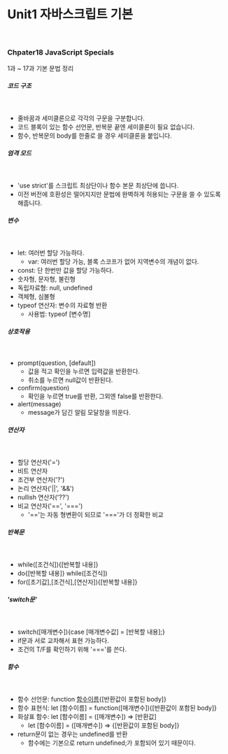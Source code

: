 # Unit1 자바스크립트 기본
<br>

### Chpater18 JavaScript Specials
1과 ~ 17과 기본 문법 정리
<br>

##### 코드 구조
<br>

- 줄바꿈과 세미클론으로 각각의 구문을 구분합니다.
- 코드 블록이 있는 함수 선언문, 반복문 끝엔 세미콜론이 필요 없습니다.
- 함수, 반복문의 body를 한줄로 쓸 경우 세미클론을 붙입니다.

##### 엄격 모드
<br>

- 'use strict'를 스크립트 최상단이나 함수 본문 최상단에 씁니다.
- 이전 버전에 호환성은 떨어지지만 문법에 완벽하게 허용되는 구문을 쓸 수 있도록 해줍니다.

##### 변수
<br>

- let: 여러번 할당 가능하다.
	- var: 여러번 할당 가능, 블록 스코프가 없어 지역변수의 개념이 없다.
- const: 단 한번만 값을 할당 가능하다.
- 숫자형, 문자형, 불린형
- 독립자료형: null, undefined
- 객체형, 심볼형
- typeof 연산자: 변수의 자료형 반환
	- 사용법: typeof [변수명]

##### 상호작용
<br>

- prompt(question, [default])
	- 값을 적고 확인을 누르면 입력값을 반환한다.
	- 취소를 누르면 null값이 반환된다.
- confirm(question)
	- 확인을 누르면 true를 반환, 그외엔 false를 반환한다.
- alert(message)
	- message가 담긴 알림 모달창을 띄운다.

##### 연산자
<br>

- 할당 연산자('=')
- 비트 연산자
- 조건부 연산자('?')
- 논리 연산자('||', '&&')
- nullish 연산자('??')
- 비교 연산자('==', '===')
	- '=='는 자동 형변환이 되므로 '==='가 더 정확한 비교

##### 반복문
<br>

- while([조건식]){[반복할 내용]}
- do{[반복할 내용]} while([조건식])
- for([초기값],[조건식],[연산자]){[반복할 내용]}

##### 'switch문'
<br>

- switch([매개변수]){case [매개변수값] = [반복할 내용];}
- if문과 서로 교차해서 표현 가능하다.
- 조건의 T/F를 확인하기 위해 '==='를 쓴다.

##### 함수
<br>

- 함수 선언문: function [함수이름]([매개변수]){[반환값이 포함된 body]}
- 함수 표현식: let [함수이름] = function([매개변수]){[반환값이 포함된 body]}
- 화살표 함수: let [함수이름] = ([매개변수]) => [반환값]
	- let [함수이름] = ([매개변수]) => {[반환값이 포함된 body]}
- return문이 없는 경우는 undefined를 반환
	- 함수에는 기본으로 return undefined;가 포함되어 있기 때문이다.
